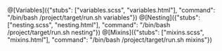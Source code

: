 @[Variables]({"stubs": ["variables.scss", "variables.html"], "command": "/bin/bash /project/target/run.sh variables"})
@[Nesting]({"stubs": ["nesting.scss", "nesting.html"], "command": "/bin/bash /project/target/run.sh nesting"})
@[Mixins]({"stubs": ["mixins.scss", "mixins.html"], "command": "/bin/bash /project/target/run.sh mixins"})